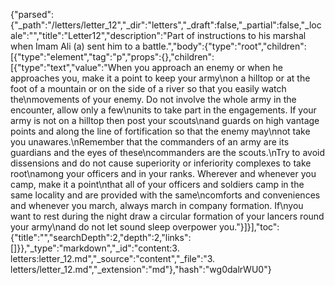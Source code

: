 {"parsed":{"_path":"/letters/letter_12","_dir":"letters","_draft":false,"_partial":false,"_locale":"","title":"Letter12","description":"Part of instructions to his marshal when Imam Ali (a) sent him to a battle.","body":{"type":"root","children":[{"type":"element","tag":"p","props":{},"children":[{"type":"text","value":"When you approach an enemy or when he approaches you, make it a point to keep your army\non a hilltop or at the foot of a mountain or on the side of a river so that you easily watch the\nmovements of your enemy. Do not involve the whole army in the encounter, allow only a few\nunits to take part in the engagements. If your army is not on a hilltop then post your scouts\nand guards on high vantage points and along the line of fortification so that the enemy may\nnot take you unawares.\nRemember that the commanders of an army are its guardians and the eyes of these\ncommanders are the scouts.\nTry to avoid dissensions and do not cause superiority or inferiority complexes to take root\namong your officers and in your ranks. Wherever and whenever you camp, make it a point\nthat all of your officers and soldiers camp in the same locality and are provided with the same\ncomforts and conveniences and whenever you march, always march in company formation. If\nyou want to rest during the night draw a circular formation of your lancers round your army\nand do not let sound sleep overpower you."}]}],"toc":{"title":"","searchDepth":2,"depth":2,"links":[]}},"_type":"markdown","_id":"content:3. letters:letter_12.md","_source":"content","_file":"3. letters/letter_12.md","_extension":"md"},"hash":"wg0dalrWU0"}